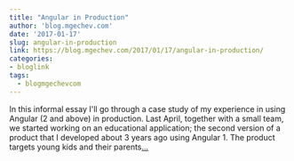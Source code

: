 ```yaml
---
title: "Angular in Production"
author: 'blog.mgechev.com'
date: '2017-01-17'
slug: angular-in-production
link: https://blog.mgechev.com/2017/01/17/angular-in-production/
categories:
- bloglink
tags:
  - blogmgechevcom
---
```


In this informal essay I'll go through a case study of my experience in using Angular (2 and above) in production. Last April, together with a small team, we started working on an educational application; the second version of a product that I developed about 3 years ago using Angular 1. The product targets young kids and their parents[... <i class="fas fa-external-link-alt"></i>](https://blog.mgechev.com/2017/01/17/angular-in-production/)

